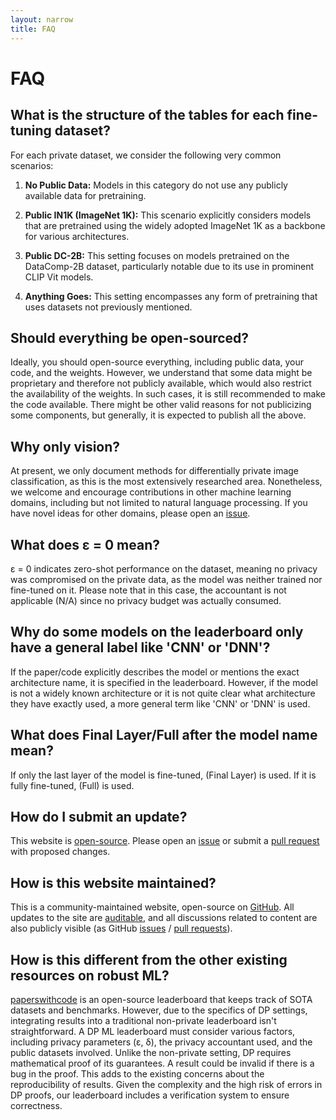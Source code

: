 ```yaml
---
layout: narrow
title: FAQ
---
```


# FAQ

<!-- ## Which datasets are included? -->

<!-- Currently, we list defenses that are claimed to be secure in the white-box
model. Defenses that only aim to be secure in an oblivious attacker / black-box
/ grey-box model, but not in a white-box model, are out of scope. It is unclear
how to properly evaluate such defenses, as it is challenging to model lack of
awareness of a defense (or part of a defense) being in place. In the future, we
may expand to include more threat models.

Defenses must also have open-source code available, along with pre-trained
models. Public availability of defenses enables third parties to more easily
perform security analyses. In the absence of first-party implementations, we
accept third-party implementations. If a first-party implementation for a
listed defense becomes available, please [let us know][issues] (or submit a
[pull request][pulls] with the update).

Defenses must also implement the [robustml API][robustml]. Implementing the
interface requires minimal additional effort, and it enables straightforward
evaluation of attacks.

We maintain two lists: one for [published defenses][defenses] and one for
[unpublished defenses][preprints]. Both contain defenses for the white-box
threat model that are open-source, implement the robustml API, and have
pre-trained models available. -->

## What is the structure of the tables for each fine-tuning dataset?

For each private dataset, we consider the following very common scenarios:

1. **No Public Data:** Models in this category do not use any publicly available data for pretraining.

2. **Public IN1K (ImageNet 1K):** This scenario explicitly considers models that are pretrained using the widely adopted ImageNet 1K as a backbone for various architectures.

3. **Public DC-2B:** This setting focuses on models pretrained on the DataComp-2B dataset, particularly notable due to its use in prominent CLIP Vit models.

4. **Anything Goes:** This setting encompasses any form of pretraining that uses datasets not previously mentioned.

## Should everything be open-sourced?
 
Ideally, you should open-source everything, including public data, your code, and the weights. However, we understand that some data might be proprietary and therefore not publicly available, which would also restrict the availability of the weights. In such cases, it is still recommended to make the code available. There might be other valid reasons for not publicizing some components, but generally, it is expected to publish all the above.


<!-- ## How are new defenses added to the list?

Defenses must be open-sourced, implement the robustml API, and have a
pre-trained model available to be eligible to be added to the list. See
[here][instructions] for instructions. Please submit a [pull request][pulls] to
add a new defense to the list.

By default, we list a single claim from the paper (for the “largest” dataset).
Authors can list up to 3 claims, with a single claim allowed for a (dataset,
threat model) pair.

## Why is defense X missing?

The defense is either not open-sourced or no one has implemented the [robustML
API][robustml] yet. Since this is a community-run website we can't expect it to be 100%
complete. Maybe you can implement the defense and/or the API and add it to the list!

## How are analyses chosen?

We list all analyses that [implement the robustml attack interface][attack] to
attack the defense and respect the threat model of the paper. Because we
require both defenses and analyses to implement the robustml interfaces, they
can be easily [run][run] against each other.

## How are threat models chosen?

The threat models listed correspond to models [defined in the robustml
framework][threat models] and are based on models considered in published
papers. If you wish to add a new threat model, please open an [issue][issues].

## Which datasets are considered?

We include the datasets [defined in the robustml framework][datasets]
(currently MNIST, Fashion-MNIST, CIFAR-10, GTS, and ImageNet ILSVRC 2012). If
you wish to add a new dataset, please open an [issue][issues]. -->

## Why only vision?

At present, we only document methods for differentially private image classification, 
as this is the most extensively researched area. Nonetheless, we welcome and encourage 
contributions in other machine learning domains, including but not limited to natural 
language processing. If you have novel ideas for other domains, please open an [issue][issues].

## What does  &epsilon; = 0 mean?
&epsilon; = 0 indicates zero-shot performance on the dataset, meaning no privacy was compromised on the private data, as the model was neither trained nor fine-tuned on it. Please note that in this case, the accountant is not applicable (N/A) since no privacy budget was actually consumed.

## Why do some models on the leaderboard only have a general label like 'CNN' or 'DNN'?
If the paper/code explicitly describes the model or mentions the exact architecture name, 
it is specified in the leaderboard. However, if the model is not a widely known architecture 
or it is not quite clear what architecture they have exactly used, a more general term like 'CNN' 
or 'DNN' is used.

## What does Final Layer/Full after the model name mean?
If only the last layer of the model is fine-tuned, (Final Layer) is used. 
If it is fully fine-tuned, (Full) is used.

## How do I submit an update?

This website is [open-source][source]. Please open an [issue][issues] or submit
a [pull request][pulls] with proposed changes.

## How is this website maintained?

This is a community-maintained website, open-source on [GitHub][source]. All
updates to the site are [auditable][commits], and all discussions related to
content are also publicly visible (as GitHub [issues][issues] / [pull
requests][pulls]).


## How is this different from the other existing resources on robust ML?

[paperswithcode][paperswithcode] is an open-source leaderboard that keeps track of
SOTA datasets and benchmarks. However, due to the specifics of DP settings, 
integrating results into a traditional non-private leaderboard isn't straightforward.
A DP ML leaderboard must consider various factors, including privacy parameters (&epsilon;, &delta;), 
the privacy accountant used, and the public datasets involved. Unlike the non-private setting, 
DP requires mathematical proof of its guarantees. A result could be invalid if there is a bug in the proof. 
This adds to the existing concerns about the reproducibility of results. 
Given the complexity and the high risk of errors in DP proofs, our leaderboard includes a verification system to ensure correctness.

<!--## How is this different from the other existing resources on robust ML?

[CleverHans][cleverhans] is a library providing open-source implementations of
various known attack methods. This is an important resource that provides us
with a broad set of tools useful in working on robust ML. However, the key goal
of robust-ml.org, reflecting the current progress on key datasets and threat
models, is not a part of CleverHans's focus.

[robust.vision][robust vision] maintains a comparison between existing defenses
by evaluating each one of them against all currently known attacks. This
provides a useful overview of the relative power of known attacks and defenses.
However, due to its focus on evaluating defenses only on known, static attacks,
it might not necessarily reflect the actual progress on the defense front.
After all, defenses often appear effective by resisting all previously known
attacks but can be completely bypassed by new, adaptive ones. -->

[source]: https://github.com/Private-MachineLearning/Private-MachineLearning.github.io
[commits]: https://github.com/Private-MachineLearning/Private-MachineLearning.github.io/commits/main/
<!-- [defenses]: /defenses/
[preprints]: /preprints/
[robustml]: https://github.com/robust-ml/robustml
[instructions]: https://github.com/robust-ml/robustml#usage -->
[issues]: https://github.com/Private-MachineLearning/Private-MachineLearning.github.io/issues
[pulls]: https://github.com/Private-MachineLearning/Private-MachineLearning.github.io/pulls
<!--[threat models]: https://github.com/robust-ml/robustml/blob/master/robustml/threat_model.py
[datasets]: https://github.com/robust-ml/robustml/blob/master/robustml/dataset.py
[attack]: https://github.com/robust-ml/robustml/blob/master/robustml/attack.py
[run]: https://github.com/robust-ml/robustml/blob/master/robustml/evaluate.py
[cleverhans]: https://github.com/tensorflow/cleverhans
[robust vision]: https://robust.vision/ -->
[paperswithcode]: https://paperswithcode.com/sota